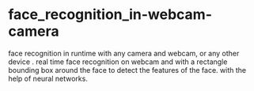 # face_recognition_in-webcam-camera
face recognition in runtime with any camera and webcam, or any other device .
real time face recognition on webcam and with a rectangle bounding box around the face to detect the 
features of the face.
with the help of neural networks.
